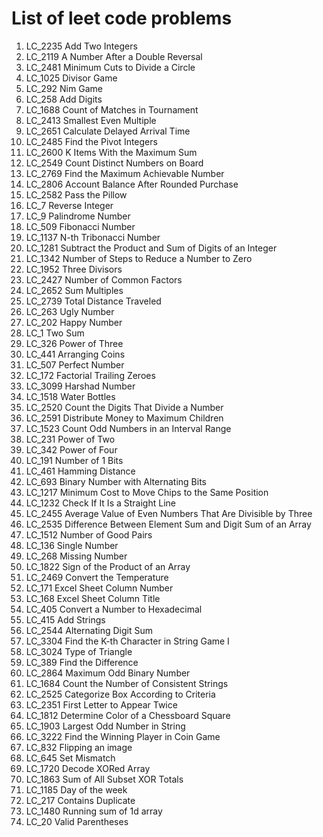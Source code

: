 # List of leet code problems

1. LC_2235    Add Two Integers
2. LC_2119    A Number After a Double Reversal
3. LC_2481    Minimum Cuts to Divide a Circle
4. LC_1025    Divisor Game
5. LC_292     Nim Game
6. LC_258     Add Digits
7. LC_1688    Count of Matches in Tournament
8. LC_2413    Smallest Even Multiple
9. LC_2651    Calculate Delayed Arrival Time
10. LC_2485    Find the Pivot Integers   
11. LC_2600    K Items With the Maximum Sum
12. LC_2549    Count Distinct Numbers on Board
13. LC_2769    Find the Maximum Achievable Number
14. LC_2806    Account Balance After Rounded Purchase
15. LC_2582    Pass the Pillow
16. LC_7       Reverse Integer
17. LC_9       Palindrome Number
18. LC_509     Fibonacci Number
19. LC_1137    N-th Tribonacci Number
20. LC_1281    Subtract the Product and Sum of Digits of an Integer
21. LC_1342    Number of Steps to Reduce a Number to Zero
22. LC_1952    Three Divisors
23. LC_2427    Number of Common Factors
24. LC_2652    Sum Multiples
25. LC_2739    Total Distance Traveled
26. LC_263     Ugly Number
27. LC_202     Happy Number
28. LC_1       Two Sum
29. LC_326     Power of Three
30. LC_441     Arranging Coins
31. LC_507     Perfect Number
32. LC_172     Factorial Trailing Zeroes
33. LC_3099    Harshad Number
34. LC_1518    Water Bottles
35. LC_2520    Count the Digits That Divide a Number
36. LC_2591    Distribute Money to Maximum Children
37. LC_1523    Count Odd Numbers in an Interval Range
38. LC_231     Power of Two
39. LC_342     Power of Four
40. LC_191     Number of 1 Bits
41. LC_461     Hamming Distance
42. LC_693     Binary Number with Alternating Bits
43. LC_1217    Minimum Cost to Move Chips to the Same Position
44. LC_1232    Check If It Is a Straight Line
45. LC_2455    Average Value of Even Numbers That Are Divisible by Three
46. LC_2535    Difference Between Element Sum and Digit Sum of an Array
47. LC_1512    Number of Good Pairs
48. LC_136     Single Number
49. LC_268     Missing Number
50. LC_1822    Sign of the Product of an Array
51. LC_2469    Convert the Temperature
52. LC_171     Excel Sheet Column Number
53. LC_168     Excel Sheet Column Title
54. LC_405     Convert a Number to Hexadecimal
55. LC_415     Add Strings
56. LC_2544    Alternating Digit Sum
57. LC_3304    Find the K-th Character in String Game I
58. LC_3024    Type of Triangle
59. LC_389     Find the Difference
60. LC_2864    Maximum Odd Binary Number
61. LC_1684    Count the Number of Consistent Strings
62. LC_2525    Categorize Box According to Criteria
63. LC_2351    First Letter to Appear Twice
64. LC_1812    Determine Color of a Chessboard Square
66. LC_1903    Largest Odd Number in String
67. LC_3222    Find the Winning Player in Coin Game
68. LC_832     Flipping an image
69. LC_645     Set Mismatch
70. LC_1720    Decode XORed Array
71. LC_1863    Sum of All Subset XOR Totals
72. LC_1185    Day of the week
73. LC_217     Contains Duplicate 
74. LC_1480    Running sum of 1d array
75. LC_20      Valid Parentheses
